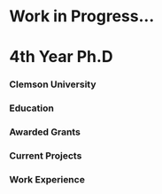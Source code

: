 # Work in Progress...



# 4th Year Ph.D
### Clemson University


### Education

### Awarded Grants

### Current Projects

### Work Experience

